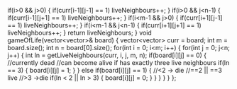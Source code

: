 if(i>0 && j>0) {
if(curr[i-1][j-1] == 1) liveNeighbours++;
}
if(i>0 && j<n-1) {
if(curr[i-1][j+1] == 1) liveNeighbours++;
}
if(i<m-1 && j>0) {
if(curr[i+1][j-1] == 1) liveNeighbours++;
}
if(i<m-1 && j<n-1) {
if(curr[i+1][j+1] == 1) liveNeighbours++;
}
return liveNeighbours;
}
void gameOfLife(vector<vector<int>>& board) {
vector<vector<int>> curr = board;
int m = board.size();
int n = board[0].size();
for(int i = 0; i<m; i++) {
for(int j = 0; j<n; j++) {
int ln = getLiveNeighbours(curr, i, j, m, n);
if(board[i][j] == 0) {
//currently dead
//can become alive if has exactly three live neighbours
if(ln == 3) {
board[i][j] = 1;
}
}
else if(board[i][j] == 1) {
//<2 -> die
//==2 || ==3 live
//>3 ->die
if(ln < 2 || ln > 3) {
board[i][j] = 0;
}
}
}
}
}
};
```